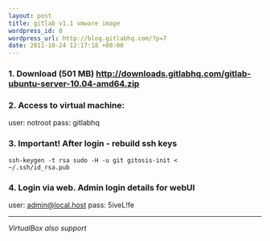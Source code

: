 ```yaml
--- 
layout: post
title: gitlab v1.1 vmware image
wordpress_id: 8
wordpress_url: http://blog.gitlabhq.com/?p=7
date: 2011-10-24 12:17:18 +00:00
---
```

<h3>1. Download (501 MB)
<a title="ubuntu server 10.04" href="http://downloads.gitlabhq.com/gitlab-ubuntu-server-10.04-amd64.zip">http://downloads.gitlabhq.com/gitlab-ubuntu-server-10.04-amd64.zip</a>
</h3>


<h3>2. Access to virtual machine:</h3>
user: notroot
pass: gitlabhq

<h3>3. Important! After login - rebuild ssh keys</h3>

<code>ssh-keygen -t rsa
sudo -H -u git gitosis-init &lt; ~/.ssh/id_rsa.pub</code>

<h3>4. Login via web. Admin login details for webUI</h3>

user: admin@local.host
pass: 5iveL!fe

<hr/>


<em>VirtualBox also support</em>
